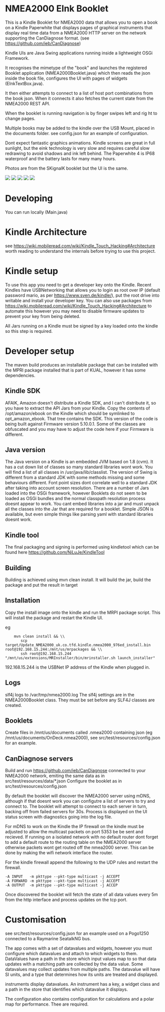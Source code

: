 # NMEA2000 EInk Booklet

This is a Kindle Booklet for NMEA2000 data that allows you to open a book on a Kindle Paperwhite that displays pages
of graphical instruments that display real time data from a NMEA2000 HTTP server on the network supporting the CanDiagnose format. (see https://github.com/ieb/CanDiagnose) 

Kindle UIs are Java Swing applications running inside a lightweight OSGi Framework.

It recognises the mimetype of the "book" and launches the registered Booklet application (NMEA2000Booklet.java) which then 
reads the json inside the book file, configures the UI with pages of widgets (EInkTextBox.java).

It then either attempts to connect to a list of host port combinations from the book json. When 
it connects it also fetches the current state from the NMEA2000 REST API. 

When the booklet is running navigation is by finger swipes left and rig ht to change pages.

Multiple books may be added to the kindle over the USB Mount, placed in the documents folder. see config.json for 
an example of configuration.

Dont expect fantastic graphics animations. Kindle screens are great in full sunlight, but the eink technology is very slow
and requires careful slow redrawing to avoid shadows and ink left behind. The Paperwhite 4 is IP68 waterproof and the battery
lasts for many many hours. 

Photos are from the SKignalK booklet but the UI is the same.

![](screenshots/IMG_20200626_090431.jpg)
![](screenshots/IMG_20200626_090444.jpg)
![](screenshots/IMG_20200626_090450.jpg)
![](screenshots/IMG_20200626_090456.jpg)
![](screenshots/IMG_20200626_090502.jpg)

# Developing

You can run locally (Main.java)

# Kindle Architecture

see https://wiki.mobileread.com/wiki/Kindle_Touch_Hacking#Architecture worth reading to understand the internals before 
trying to use this project.

# Kindle setup

To use this app you need to get a developer key onto the Kindle. Recent Kindles have USBNetworking that allows you to 
login as root over IP (default password mario, as per https://www.sven.de/kindle/), put the root drive into writable and
install your developer key. You can also use packages from https://wiki.mobileread.com/wiki/Kindle_Touch_Hacking#Architecture 
to automate this however you may need to disable firmware updates to prevent your key from being deleted.

All Jars running on a Kindle must be signed by a key loaded onto the kindle so this step is required.

# Developer setup

The maven build produces an installable package that can be installed with the MPRI package installed that is part of KUAL, 
however it has some dependencies. 

## Kindle SDK

AFAIK, Amazon doesn't distribute a Kindle SDK, and I can't distribute it, so you have to extract the API Jars from your Kindle. Copy the contents of 
/opt/amazon/ebook on the Kindle which should be symlinked to opt_amazon_ebook. That tree contains the SDK. This version
of the code is being built against Firmware version 5.10.0.1. Some of the classes are obfuscated and you may have to adjust
the code here if your Firmware is different.

## Java version

The Java version on a Kindle is an embedded JVM based on 1.8 (cvm). It has a cut down list of classes so many standard libraries
wont work. You will find a list of all classes in /usr/java/lib/classlist. The version of Swing is different from
a standard JDK with some methods missing and some behaviours different. Font point sizes dont correlate well to a standard
JDK after taking into account screen resolution. There are a number of Jars loaded into the OSGi framework, however Booklets
do not seem to be loaded as OSGi bundles and the normal classpath resolution process doesnt appear to work. You cant 
embed libraries into a jar and must unpack all the classes into the Jar that are required for a booklet. Simple JSON is 
available, but even simple things like parsing yaml with standard libraries doesnt work.

## Kindle tool

The final packaging and signing is performed using kindletool which can be found here https://github.com/NiLuJe/KindleTool

## Building

Building is achieved using mvn clean install. It will build the jar, build the package and put the result in target


## Installation

Copy the install image onto the kindle and run the MRPI package script. This will install the package and restart the Kindle UI.


eg 

        mvn clean install && \\
           scp  target/Update_NMEA2000_uk.co.tfd.kindle.nmea2000_976ed_install.bin  root@192.168.15.244:/mnt/us/mrpackages && \\
           ssh root@192.168.15.244  "/mnt/us/extensions/MRInstaller/bin/mrinstaller.sh launch_installer"


192.168.15.244 is the USBNet IP address of the Kindle when plugged in.

## Logs

slf4j logs to /var/tmp/nmea2000.log The slf4j settings are in the NMEA2000Booklet class. They must be set before any SLF4J classes
are created. 

## Booklets

Create files in /mnt/us/documents called .nmea2000 containing json (eg /mnt/us/documents/OnDeck.nmea2000), 
see src/test/resources/config.json for an example.

## CanDiagnose servers

Build and run https://github.com/ieb/CanDiagnose connected to your NMEA2000 network, emiting the same data as in src/test/resources/data/*.json
Configure the booklet as in src/test/resources/config.json

By default the booklet will discover the NMEA2000 server using mDNS, although if that doesnt work
you can configutre a list of servers to try and connect to. The booklet will attempt to connect
to each server in turn, backing off from failed servers for 30s. Process is displayed on the UI
status screen with diagnostics going into the log file.

For mDNS to work on the Kindle the IP firewall on the kindle must be adjusted to allow the multicast packets on port 5353 be be sent and recieved. If running on a isolated network with 
no default router dont forget to add a default route to the routing table on the NMEA2000 server 
otherwise packets wont get routed off the nmea2000 server. This can be done by making the 
wifi network interface the router.

For the kindle firewall append the following to the UDP rules and restart the firewall.
    
    -A INPUT   -m pkttype --pkt-type multicast -j ACCEPT
    -A FORWARD -m pkttype --pkt-type multicast -j ACCEPT
    -A OUTPUT  -m pkttype --pkt-type multicast -j ACCEP

Once discovered the booklet will fetch the state of all data values every 5m from the http interface and process updates on the tcp port.
     
  
 # Customisation
 
 see src/test/resources/config.json for an example used on a Pogo1250 connected to a Raymarine SeatalkNG bus.
  
 The app comes with a set of datavalues and widgets, however you must configure which  datavalues and attach to which widgets to them. 
 DataValues have a path in the store which input values map to so that data updates with a matching
 path are collected by the data value. Some datavalues may collect updates from multiple paths. The datavalue will have SI units, and a type that determines how its units are treated and displayed.

 instruments display datavalues. An instrument has a key, a widget class and a path in the store that identifies which datavalue it displays.

The configuration also contains configuration for calculations and a polar map for performance. Thee are required.







  